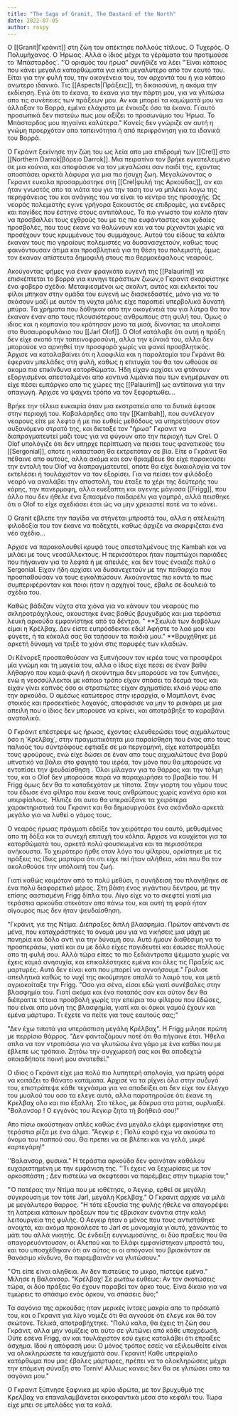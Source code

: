 ```yaml
---
title: "The Saga of Granit, The Bastard of the North"
date: 2022-07-05
author: rospy
---
```


O [[Granit|Γκράνιτ]] στη ζώη του απέκτησε πολλούς τίτλους. Ο Τυχερός. Ο Πολυμήχανος. Ο Ήρωας. Αλλά ο ίδιος μέχρι τα γέράματα του προτιμούσε το ῾Μπάσταρδος῾. "Ὁ ορισμός του ήρωα" συνήθιζε να λέει "Ἑίναι κάποιος που κάνει μεγαλα κατορθώματα για κάτι μεγαλύτερο από τον εαυτό του. Είται για την φυλή του, την οικογένεια του, τον αρχοντά του ή για κάποιο ανωτερο ιδανικό. Τις [[Aspects|Πράξεις]], τη δικαιοσύνη, η ακόμα την εκδίκηση. Εγώ ότι το έκανα, το έκανα για την πάρτη μου, για να γλιτώσω απο τις συνέπειες των πράξεων μου. Αν και μπορεί τα καμώματά μου να άλλαξαν το Βορρά, εμένα ελάχιστα με ένοιαζε όσο τα έκανα. Γι᾽αυτό προσωπικά δεν πιστεύω πως μου αξίζει το προσωνύμιο του Ήρωα. Το Μπάσταρδος μου πηγαίνει καλύτερα." Κανείς δεν γνώριζε αν αυτή η γνώμη προερχόταν απο ταπεινότητα ή από περιφρόνηση για τα ιδανικά του Βορρά. 

Ο Γκράνιτ ξεκίνησε την ζώη του ως λεία απο μια επιδρομή των [[Crel]] στο [[Northern Darrok|βόρειο Darrok]]. Μια πειρατίνα τον βρήκε εγκατελειμένο σε μια κούνια, και αποφάσισε να τον μεγαλώσει σαν παιδί της, εχοντας αποσπάσει αρκετά λάφυρα για μια πιο ήσυχη ζωη. Μεγαλώνοντας ο Γκρανιτ ευκολα προσαρμόστηκε στη [[Crel|φυλή της Αρκούδας]], αν και ήταν γνωστός απο τα νιάτα του για την ταση του να μπλέκει λογω της περηφάνειας του και ανάγκης του να είναι το κεντρο της προσοχής. Ως νεαρός πολεμιστής εγινε γρήγορα ξακουστός σε επιδρομἐς, για ενέδρες και παγίδες που έστηνε στους αντιπἀλους. Το πιο γνωστο του κολπο ηταν να προσβαλλει τους εχθρούς του με τις πιο ευφάνταστες και χυδαίες προσβολές, που τους έκανε να θολώνουν και να του ρίχνονται χωρίς να προσέχουν τους κρυμμένους του συμμάχους. Αυτού του είδους τα κόλπα έκαναν τους πιο γηραίους πολεμιστές να δυσανασχετούν, καθως τους φαινόντουσαν άτιμα και προσβλητικά για τη θέση του πολεμιστή, όμως τον έκαναν απίστευτα δημοφιλή στους πιο θερμοκέφαλους νεαρούς. 

Ακούγοντας φήμες για έναν φραγκάτο ευγενή της [[Palaurim]] να επισκέπτεται το βορρά για κυνηγι τεράστιων ζωων,ο Γκρανιτ σκαρφίστηκε ένα φοβερο σχέδιο. Μεταφιεσμένοι ως σκαλντ, αυτός και εκλεκτοί του φίλοι μπηκαν στην ομάδα του ευγενή ως διασκεδαστές, μόνο για να το σκάσουν μαζί με αυτόν τη νύχτα μόλις είχε παραπιεί υπερβολικά δυνατή μπύρα. Τα χρήματα που δόθηκαν απο την οικογένειά του για λύτρα θα τον έκαναν έναν απο τους πλουσιότερους ανθρωπους στη φυλή του. Όμως ο ιδιος και η κομπανία του κράτησαν μονο τα μισά, δίνοντας τα υπολοιπα στο θυσαυροφυλάκιο του [[Jarl Olof]]. O Olof κατάλαβε ότι αυτή η πράξη δεν είχε σκοπό την ταπεινοφροσύνη, αλλα την εύνοιά του, αλλα δεν μπορούσε να αρνηθεί την προσφορά χωρίς να φανεί προσβλητικός. Άρχισε να καταλαβαίνει ότι η λαοφιλία και η παραλτομία του Γκράνιτ θά έφερναν μπελάδες στη φυλή, καθως η επιτυχία του θα τον ωθούσε σε ακομα πιο επικίνδυνα κατορθώματα. Ήδη είχαν αρχίσει να φτάνουν εξοργισμένοι απεσταλμένοι απο κοντινά λιμάνια που των ενημέρωναν οτι είχε πέσει εμπάργκο απο τις χώρες της [[Palaurim]] ως αντίποινα για την απαγωγή. Άρχισε να ψάχνει τρόπο να τον ξεφορτωθει...

Βρήκε την τέλεια ευκαιρία όταν μια εκστρατεία απο τα δυτικά έφτασε στην περιοχή του. Καβαλάρηδες απο την [[Kambah]], που συνέλεγαν νεαρους είτε με λεφτα ή με πιο ευθείς μεθόδους να υπηρετήσουν στον αυξανόμενο στρατό της, και διεταξε τον "ἠρωα" Γκρανιτ να διαπραγματευτεί μαζι τους για να φύγουν απο την περιοχή των Crel. Ο Οlof υπολόγιζε ότι δεν υπηρχε περίπτωση να πεισει τους φανατικούς του [[Sergonial]], οποτε η κατασταση θα εκτρεπόταν σε βία. Είτε ο Γκράνιτ θα πέθαινε απο αυτούς, αλλα ακόμα και εαν θριαμβευε θα είχε παρακούσει την εντολή του Olof να διαπραγματευτεί, οπότε θα είχε δικαιολογία να τον εκτελέσει ή τουλάχιστον να τον εξορίσει. Για να πείσει τον φιλόδοξο νεαρό να αναλάβει την αποστολή, του έταξε το χέρι της δεύτερής του κόρης, την πανερμοφη, αλλα ευεξαπτη και αγενης μάγισσα [[Frigg]], που άλλο που δεν ήθελε ένα ξιπασμένο παιδαρέλι για γαμπρό, αλλά πεισθηκε ότι ο Olof το είχε σχεδιάσει έτσι ώς να μην χρειαστεί ποτέ να το κάνει.

Ο Granit εβλεπε την παγίδα να στήνεται μπροστά του, αλλα η ατέλειώτη φιλοδοξία του τον έκανε να ποδεχτέι, καθως άρχιζε να σκαρφιζεται ένα νέο σχέδιο...

Άρχισε να παρακολουθεί κρυφά τους απεσταλμένους της Κambah και να μιλάει με τους νεοσύλλεκτους. Η περισσότεροι ήταν παμπτώχοι παριάδες που πήγαιναν για τα λεφτά ή με απειλές, και δεν τους ένοιαζε πολύ ο Sergonial. Είχαν ήδη αρχίσει να δυσανεχετούν με την πειθαρχία που προσπαθούσαν να τους εγκολπώσουν. Ακούγοντας πιο κοντά το πως συμπεριφέρονταν και ποιοι ήταν η αρχηγοί τους, εβαλε σε δουλειά το σχέδιο του.

Καθώς βάδιζαν νύχτα στα χιόνα για να κάνουν του νεαρούς πιο σκληροτράχηλους, ακουστηκε ένας βαθύς βρυχυδμός και μια τεράστια λευκή αρκούδα εμφανίστηκε από τα δέντρα. " **Σκυλιά των διαβόλων είμαι η Κρέλβαχ. Δεν είστε ευπρόσδεκτοι εδώ! Αφήστε το λαό μου και φύγετε, ή τα κόκαλά σας θα ταήσουν τα παιδιά μου."  **Βρυχήθηκε με αρκετή δύναμη να τριξέ το χιόνι στις παρυφές των κλαδιών.

Οι Κένορεξ προσπαθούσαν να ξυπνήσουν τον ιερέα τους να προσφέροι μία γνώμη και τη μαγεία του, αλλα ο ίδιος είχε πεσει σε έναν βαθύ λήθαργο που καμιἀ φωνή ή σκούντημα δεν μπορούσε να τον ξυπνήσει, ενώ η νεοσσύλλεκτοι με κάποιο τρόπο είχαν σπάσει τα δεσμά τους και είχαν γίνει καπνός όσο οι στρατιώτες είχαν σχηματίσει κλοιό γύρω απο την αρκούδα. Ο αμέσως κατώτερος στην ιεραρχία, ο Μαμπλοντ, ένας στοικός και προσεκτίκός λοχαγός, αποφάσισε να μην το ρισκάρει με μια απειλή που ο ίδιος δεν μπορούσε να κρίνει, και αποτράβηξε το καραβάνι ανατολικά. 

Ο Γκράνιτ επέστρεψε ως ήρωας, έχοντας ελευθερώσει τους αιχμάλωτους όσο η ῾Κρελβαχ῾, στην πραγματικότητα μια παραίσθηση που ένας απο τους παλιούς του σύντρόφους εφτιαξε σε μα περγαμηνή, είχε κατατρομἀξει τους φρούρους, ενώ είχε δώσει σε έναν απο τους αιχμαλώτους ένα βαρύ υπνοτικό να βάλει στο φαγητό του ιερέα, τον μόνο που θα μπορούσε να εντοπίσει την ψευδαίσθηση . Όλοι μίλαγαν για το θάρρος και την τόλμη του, και ο Olof δεν μπορούσε παρά να παραχωρήσει το βραβείο του.  Η Frigg όμως δεν θα το καταδεχόταν με τίποτα. Στην γιορτή του γάμου τους του έδωσε ένα φίλτρο που έκανε τους ανθρώπους χωρίς κανένα όριο και υπερφίαλους. Ήλπιζε ότι αυτο θα υπεραύξανε τα χειρότερα χαρακτηριστικά του Γκρανιτ και θα δημιουργούσε ἐνα σκάνδαλο αρκετά μεγάλο για να λυθεί ο γάμος τους.

Ο νεαρός ήρωας πράγματι εδείξε τον χειρότερο του εαυτό, μεθυσμένος απο τη δόξα και τα συνεχή επιτυχή του κόλπα. Άρχισε να καυχίεται για τα κατορθώματά του, αρκετά πολύ φουσκωμένα και τα περισσότερα ανήκουστα. Το χειρότερο ήρθε οταν λόγο του φίλτρου, ορκίστηκε με τις πράξεις τις ίδιες μαρτύρα ότι οτι είχε πεί ήταν αλἠθεια, κάτι που θα τον ακολοθούσε την υπόλοιπή του ζωή. 

Γιατί καθώς κοιμόταν από το πολύ μεθύσι, η συνήδεισή του πλανήθηκε σε ένα πολύ διαφορετικό μέρος. Στη βάση ένος γιγάντιου δέντρου, με την επίσης σαστισμένη Frigg δίπλα του. Λίγο είχε να το σκεφτεί γιατί μια τεράστια αρκούδα στεκόταν απο πάνω του, και αυτή τη φορά ήταν σίγουρος πως δεν ἠταν ψευδαίσθηση.

"Γκράνιτ, γιε της Ντίμα. Διέπραξες διπλή βλασφημία. Πρώτον απέναντι σε μένα, που καταχράστηκες το όνομά μου για να νικήσεις μια μάχη με πονηρία και δόλο αντί για την δύναμή σου. Αυτό ήμουν διαθέσιμη να το προσπεράσω, γιατί και συ με δόλο είχες παγιδευτεί και έσωσες πολλούς απο τη φυλή σου. Αλλά τώρα είπες το πιο ξεδιάντροπα ψέμματα χωρίς να έχεις καμιά ανησυχία, και επικαλέστηκες εμένα και όλες τις Πραξείς ως μαρτυρές. Αυτό δεν είναι κατι που μπορεί να αγνοήσουμε." Γρυλισε απειλητικά καθώς το νυχί της ακούμπησε απαλά το λαιμό του, και μετά αγριοκοίταξε την Frigg. "Οσο για σένα, είσαι εδώ γιατί συνέβαλες στην βλασφημία του. Γιατί ακόμα και ένα ποταπός σαν και αύτον δεν θα διέπραττε τέτοια προσβολή χωρίς την επείρια του φίλτρου που έδώσες, που είναι απο μόνη της βλασφημία, γιατί και οι όρκοι γαμού έχουν και εμένα μάρτυρα. Τι έχετε να πείτε για τους εαυτούς σας;"

"Δεν έχω τιποτά για υπεράσπιση μεγάλη Κρέλβαχ". Η Frigg μιλησε πρώτη με περρίσιο θάρρος. "Δεν φανταζόμουν ποτέ ότι θα πήγαινε έτσι. Ήθελα απλα να τον ντροπιάσω για να γλυτώσω ένα γάμο με ένα καθίκι που με έβλεπε ως τρόπαιο. Ζητάω την συγχωρεσή σας και θα αποδεχτώ οποιαδήποτε ποινή μου ανατεθεί."

Ο ιδιος ο Γκράνιτ είχε μια πολύ πιο λυπητερή απολογία, για πρώτη φόρα να κοιτάζει το θάνατο κατάματα. Αρχισέ να τα ρίχνει όλα στην συζυγό του, επιστράτεψε κάθε τεχνάσμα για να αποδείξει οτι δεν είχε τον έλεγχο του μυαλού του οσο τα ελεγε αυτά, αλλα παρατηρούσε ότι έκανε τη Κρελβαχ ολο και πιο έξαλλη. Στο τέλος, με δάκρυα στα ματια, ουρλιαξέ. "Βαλανσορ ! Ο εγγόνός του Άεγκιρ ζητα τή βοήθειά σου!"

Απο πίσω ακούστηκαν οπλές καθώς ένα μεγάλο ελάφι εμφανίστηκε στη τεράστια ρίζα με ένα άλμα. "Άεγκιρ ε ; Πολύ καιρό εχω να ακούσω το όνομα του παππού σου. Θα πρεπει να σε βλέπει και να γελά, μικρέ καρτεγάρη!"

''Βαλανσορ, φυσικα." Η τεράστια αρκούδα δεν φαινόταν καθόλου ευχαριστημένη με
την εμφάνιση της. ''Τι έχεις να ξεχωρίσεις με τον ορκοσπάστη ; Δεν πιστεύω να
σκεφτεσαι να παρέμβεις στην τιμωρία του;"

"Ὁ πατέρας την Ντίμα που με ιοθέτησε, ο Άεγκιρ, ερθεί σε μεγάλη σύγκρουση με τον τότε Jarl, μεγάλη Κρελβαχ." Ο Γκρανιτ αρχισε να μιλά με μεγάλυτερο θαρρος. "Η τότε εξουσία της φυλής ήθελε να απαγορέψει τη λατρεια κάποιων πράξεων που τις έβρισκαν ενάντια στην καλή λειτουργεία της φυλής. Ο Αεγκιρ ήταν ο μόνος που τους αντιστάθηκε ανοιχτά, και ακόμα προκάλεσε το Jarl σε μονομαχία γι᾽αυτό, χάνωντάς το μάτι του αλλά νικητής. Ως ένδειξη ευγνωμοσύνης, οι δύο πραξεις που θα απαγορευόντουσαν, οι Αλεπού και το Ελάφι εμφανίστηκαν μπροστά του, και του υποσχέθηκαν ότι αν αύτος οι οι απόγονοί του βρισκόνταν σε θανάσιμο κίνδυνο, θα παρεμβαινάν να γλιτὠσουν."

"Ὁτι είπε είναι αληθεια. Αν δεν πιστεύεις το μικρο, πίστεψε εμένα." Μιλησε η Βάλανσορ. "Κρέλβαχ! Σε ρωτάω ευθέως: Αν τον σκοτώσεις τώρα, οι δύο πράξεις θα έχουν παραβεί τον όρκο τους. Είνα δίκαιο για να τιμώρεις το σπάσιμο ενός όρκου, να σπάσεις δύο;"

Τα σαγόνια της αρκούδας ηταν μερικές ίντσες μακρία απο το πρόσωπό του, και ο Γκρανιτ για λίγο νομιζε ότι θα αγνούσε ότι έλεγε και θά τον σκώτονε. Τελικά, αποτραβήχτηκε. "Πολύ  καλα, θα έχεις τη ζώη σου Γκράνιτ, αλλα μην νομίζεις οτι αύτο σε γλιτώνει από κάθε υποχρέωσή. Ούτε εσένα Frigg, αν και τουλάχιστον εσύ εχεις καταλάβει ότι επραξες άσχημα. Ιδού η απόφασή μου: Ο μόνος τρόπος εσείς να εξιλεωθείτε είναι να ολοκληρώσετε τα καυχήματά σου. Γκρανιτ! Καθε υπερφίαλο κατόρθωμα που μας έβαλες μάρτυρες, πρέπει να το ολοκληρώσεις μέχρι την επόμενη σύναξη στο Torniv! Αλλιως κανεις δεν θα σε γλιτώσει απο τα σαγόνια μου."

Ο Γκρανιτ ξύπνησε ξαφνικα με κρύο ιδρώτα, με τον βρυχυθμό της Κρελβαχ να επαναλαμβάνεται εκκοφαντικά μέσα στο κεφάλι του. Τωρα είχε μπει σε μπελάδες για τα καλά.


